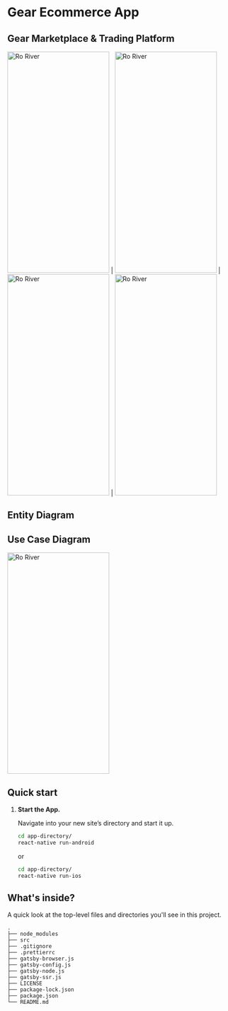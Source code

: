 # Gear Ecommerce App
## Gear Marketplace & Trading Platform 

<img alt="Ro River" width="230" height="500" src="https://github.com/Foxhound401/gear_ecom_app/blob/master/home-page.png" /> | <img alt="Ro River" width="230" height="500" src="https://github.com/Foxhound401/gear_ecom_app/blob/master/product-details.png" /> | <img alt="Ro River" width="230" height="500" src="https://github.com/Foxhound401/gear_ecom_app/blob/master/product-showing-screen.png" /> | <img alt="Ro River" width="230" height="500" src="https://github.com/Foxhound401/gear_ecom_app/blob/master/login-page.png" />

## Entity Diagram

## Use Case Diagram

<img alt="Ro River" width="230" height="500" src="https://github.com/Foxhound401/gear_ecom_app/blob/master/user-case-diagram.png" />

## Quick start

1.  **Start the App.**

    Navigate into your new site’s directory and start it up.

    ```sh
    cd app-directory/
    react-native run-android
    ```
    or 
    ```sh
    cd app-directory/
    react-native run-ios
    ```

## What's inside?

A quick look at the top-level files and directories you'll see in this project.

    .
    ├── node_modules
    ├── src
    ├── .gitignore
    ├── .prettierrc
    ├── gatsby-browser.js
    ├── gatsby-config.js
    ├── gatsby-node.js
    ├── gatsby-ssr.js
    ├── LICENSE
    ├── package-lock.json
    ├── package.json
    └── README.md
